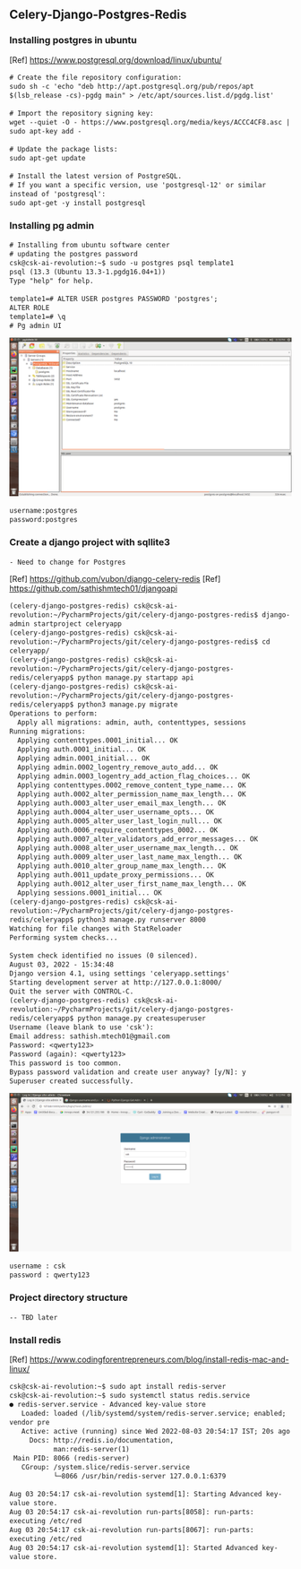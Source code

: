 ## Celery-Django-Postgres-Redis
### Installing postgres in ubuntu
[Ref] https://www.postgresql.org/download/linux/ubuntu/
    
    # Create the file repository configuration:
    sudo sh -c 'echo "deb http://apt.postgresql.org/pub/repos/apt $(lsb_release -cs)-pgdg main" > /etc/apt/sources.list.d/pgdg.list'
    
    # Import the repository signing key:
    wget --quiet -O - https://www.postgresql.org/media/keys/ACCC4CF8.asc | sudo apt-key add -
    
    # Update the package lists:
    sudo apt-get update
    
    # Install the latest version of PostgreSQL.
    # If you want a specific version, use 'postgresql-12' or similar instead of 'postgresql':
    sudo apt-get -y install postgresql
    
### Installing pg admin
    
    # Installing from ubuntu software center
    # updating the postgres password
    csk@csk-ai-revolution:~$ sudo -u postgres psql template1
    psql (13.3 (Ubuntu 13.3-1.pgdg16.04+1))
    Type "help" for help.
    
    template1=# ALTER USER postgres PASSWORD 'postgres';
    ALTER ROLE
    template1=# \q
    # Pg admin UI
![alt text](images/pgadmin.png)
   
    username:postgres
    password:postgres

### Create a django project with sqllite3
    - Need to change for Postgres
[Ref] https://github.com/vubon/django-celery-redis
[Ref] https://github.com/sathishmtech01/djangoapi
    
    (celery-django-postgres-redis) csk@csk-ai-revolution:~/PycharmProjects/git/celery-django-postgres-redis$ django-admin startproject celeryapp
    (celery-django-postgres-redis) csk@csk-ai-revolution:~/PycharmProjects/git/celery-django-postgres-redis$ cd celeryapp/
    (celery-django-postgres-redis) csk@csk-ai-revolution:~/PycharmProjects/git/celery-django-postgres-redis/celeryapp$ python manage.py startapp api
    (celery-django-postgres-redis) csk@csk-ai-revolution:~/PycharmProjects/git/celery-django-postgres-redis/celeryapp$ python3 manage.py migrate
    Operations to perform:
      Apply all migrations: admin, auth, contenttypes, sessions
    Running migrations:
      Applying contenttypes.0001_initial... OK
      Applying auth.0001_initial... OK
      Applying admin.0001_initial... OK
      Applying admin.0002_logentry_remove_auto_add... OK
      Applying admin.0003_logentry_add_action_flag_choices... OK
      Applying contenttypes.0002_remove_content_type_name... OK
      Applying auth.0002_alter_permission_name_max_length... OK
      Applying auth.0003_alter_user_email_max_length... OK
      Applying auth.0004_alter_user_username_opts... OK
      Applying auth.0005_alter_user_last_login_null... OK
      Applying auth.0006_require_contenttypes_0002... OK
      Applying auth.0007_alter_validators_add_error_messages... OK
      Applying auth.0008_alter_user_username_max_length... OK
      Applying auth.0009_alter_user_last_name_max_length... OK
      Applying auth.0010_alter_group_name_max_length... OK
      Applying auth.0011_update_proxy_permissions... OK
      Applying auth.0012_alter_user_first_name_max_length... OK
      Applying sessions.0001_initial... OK
    (celery-django-postgres-redis) csk@csk-ai-revolution:~/PycharmProjects/git/celery-django-postgres-redis/celeryapp$ python3 manage.py runserver 8000
    Watching for file changes with StatReloader
    Performing system checks...
    
    System check identified no issues (0 silenced).
    August 03, 2022 - 15:34:48
    Django version 4.1, using settings 'celeryapp.settings'
    Starting development server at http://127.0.0.1:8000/
    Quit the server with CONTROL-C.
    (celery-django-postgres-redis) csk@csk-ai-revolution:~/PycharmProjects/git/celery-django-postgres-redis/celeryapp$ python manage.py createsuperuser
    Username (leave blank to use 'csk'): 
    Email address: sathish.mtech01@gmail.com
    Password: <qwerty123>
    Password (again): <qwerty123>
    This password is too common.
    Bypass password validation and create user anyway? [y/N]: y
    Superuser created successfully.

![alt text](images/django_admin.png)
    
    username : csk
    password : qwerty123
    

### Project directory structure
    -- TBD later

### Install redis

[Ref] https://www.codingforentrepreneurs.com/blog/install-redis-mac-and-linux/
    
    csk@csk-ai-revolution:~$ sudo apt install redis-server    
    csk@csk-ai-revolution:~$ sudo systemctl status redis.service
    ● redis-server.service - Advanced key-value store
       Loaded: loaded (/lib/systemd/system/redis-server.service; enabled; vendor pre
       Active: active (running) since Wed 2022-08-03 20:54:17 IST; 20s ago
         Docs: http://redis.io/documentation,
               man:redis-server(1)
     Main PID: 8066 (redis-server)
       CGroup: /system.slice/redis-server.service
               └─8066 /usr/bin/redis-server 127.0.0.1:6379       
    
    Aug 03 20:54:17 csk-ai-revolution systemd[1]: Starting Advanced key-value store.
    Aug 03 20:54:17 csk-ai-revolution run-parts[8058]: run-parts: executing /etc/red
    Aug 03 20:54:17 csk-ai-revolution run-parts[8067]: run-parts: executing /etc/red
    Aug 03 20:54:17 csk-ai-revolution systemd[1]: Started Advanced key-value store.
    


